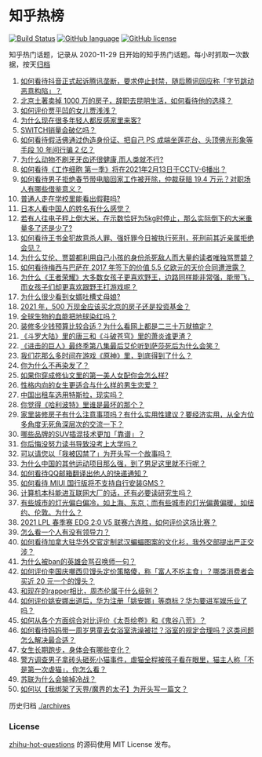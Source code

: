 # 知乎热榜
[![Build Status](https://github.com/ToWeLong/zhihu-hot-questions/workflows/CI/badge.svg)](https://github.com/ToWeLong/zhihu-hot-questions/actions)
[![GitHub language](https://img.shields.io/badge/language-golang-orange.svg)](https://golang.org/)
[![GitHub license](https://img.shields.io/github/license/ToWeLong/zhihu-hot-questions)](https://github.com/ToWeLong/zhihu-hot-questions/blob/main/LICENSE)

知乎热门话题，记录从 2020-11-29 日开始的知乎热门话题。每小时抓取一次数据，按天[归档](./archives)

<!-- BEGIN -->

1. [如何看待抖音正式起诉腾讯垄断，要求停止封禁，随后腾讯回应称「字节跳动恶意构陷」？](https://www.zhihu.com/question/442521071)
1. [北京土著卖掉 1000 万的房子，辞职去昆明生活，如何看待他的选择？](https://www.zhihu.com/question/442526187)
1. [如何评价贾平凹的女儿贾浅浅？](https://www.zhihu.com/question/442000334)
1. [为什么现在很多年轻人都反感家里来客?](https://www.zhihu.com/question/337487629)
1. [SWITCH销量会破亿吗？](https://www.zhihu.com/question/266492999)
1. [如何看待假活佛通过伪造身份证、把自己 PS 成端坐莲花台、头顶佛光形象等手段 10 年间行骗 2 亿？](https://www.zhihu.com/question/442441769)
1. [为什么动物不刷牙牙齿还很健康,而人类就不行?](https://www.zhihu.com/question/441912478)
1. [如何看待《工作细胞 第一季》将在2021年2月13日于CCTV-6播出？](https://www.zhihu.com/question/440667670)
1. [如何看待男子拒绝春节带电脑回家工作被开除，仲裁获赔 19.4 万元？对职场人有哪些借鉴意义？](https://www.zhihu.com/question/442393018)
1. [普通人走在学校里能看出假鞋吗?](https://www.zhihu.com/question/436551907)
1. [日本人看中国人的姓名有什么感觉？](https://www.zhihu.com/question/433563472)
1. [若有人往电子秤上倒大米，在示数恰好为5kg时停止，那么实际倒下的大米重量多了还是少了?](https://www.zhihu.com/question/440951244)
1. [如何看待王书金犯故意杀人罪、强奸罪今日被执行死刑，死刑前其近亲属拒绝会见？](https://www.zhihu.com/question/442446974)
1. [为什么艾伦、贾碧都利用自己小孩的身份杀死敌人而大量的读者唯独骂贾碧？](https://www.zhihu.com/question/442445064)
1. [如何看待梅西与巴萨在 2017 年签下的价值 5.5 亿欧元的天价合同遭泄露？](https://www.zhihu.com/question/442268429)
1. [为什么《王者荣耀》大多数女孩子更喜欢野王，边路同样能非常强，能带飞，而女孩子们却更喜欢跟野王打游戏呢？](https://www.zhihu.com/question/435316570)
1. [为什么很少看到女婿吐槽丈母娘?](https://www.zhihu.com/question/408049742)
1. [2021 年，500 万现金应该买北京的房子还是投资基金？](https://www.zhihu.com/question/442346847)
1. [全球生物的血能把地球染红吗？](https://www.zhihu.com/question/440344832)
1. [装修多少钱预算比较合适？为什么看网上都是二三十万就搞定？](https://www.zhihu.com/question/441287480)
1. [《斗罗大陆》里的唐三和《斗破苍穹》里的萧炎谁更渣？](https://www.zhihu.com/question/419849232)
1. [《进击的巨人》最终季第八集最后艾伦听到萨莎死后为什么会笑？](https://www.zhihu.com/question/442272077)
1. [我们花那么多时间在游戏《原神》里，到底得到了什么？](https://www.zhihu.com/question/432100286)
1. [你为什么不再染发了？](https://www.zhihu.com/question/353044186)
1. [如果你穿成修仙文里的第一美人女配你会怎么样?](https://www.zhihu.com/question/411359114)
1. [性格内向的女生更适合与什么样的男生恋爱？](https://www.zhihu.com/question/411010171)
1. [中国出租车选用特斯拉，现实吗？](https://www.zhihu.com/question/438817967)
1. [你觉得《哈利波特》里谁是最坏的那个？](https://www.zhihu.com/question/441616841)
1. [家里装修房子有什么注意事项吗？有什么实用性建议？要经济实用，从全方位多角度无死角深层次的交流一下？](https://www.zhihu.com/question/430085434)
1. [哪些品牌的SUV插混技术更加「靠谱」？](https://www.zhihu.com/question/442483884)
1. [你后悔没努力读书导致没考上大学吗？](https://www.zhihu.com/question/441208345)
1. [可以请您以「我被囚禁了」为开头写一个故事吗？](https://www.zhihu.com/question/399229535)
1. [为什么中国的其他运动项目那么强，到了男足这里就不行呢？](https://www.zhihu.com/question/414037344)
1. [如何看待QQ邮箱翻译出他人的快递通知？](https://www.zhihu.com/question/441673950)
1. [如何看待 MIUI 国行版将不支持自行安装GMS？](https://www.zhihu.com/question/442452833)
1. [计算机本科能进互联网大厂的话，还有必要读研究生吗？](https://www.zhihu.com/question/442190265)
1. [有些城市的灯光偏白偏冷，如上海、东京；而有些城市的灯光偏黄偏暖，如纽约、伦敦。为什么？](https://www.zhihu.com/question/441971760)
1. [2021 LPL 春季赛 EDG 2:0 V5 联赛六连胜，如何评价这场比赛？](https://www.zhihu.com/question/442530670)
1. [怎么看一个人有没有领导力？](https://www.zhihu.com/question/430981016)
1. [如何看待加拿大驻华外交官定制武汉蝙蝠图案的文化衫，我外交部提出严正交涉？](https://www.zhihu.com/question/442335099)
1. [为什么被ban的英雄会骂召唤师一句？](https://www.zhihu.com/question/435413809)
1. [如何评价李国庆嘲西贝馒头定价策略傻，称「富人不吃主食」？哪类消费者会买近 20 元一个的馒头？](https://www.zhihu.com/question/442312222)
1. [和现在的rapper相比，周杰伦属于什么级别？](https://www.zhihu.com/question/323344003)
1. [如何评价姚安娜出道后，华为注册「姚安娜」等商标？华为要进军娱乐业了吗？](https://www.zhihu.com/question/442450981)
1. [如何从各个方面综合对比评价《太吾绘卷》和《鬼谷八荒》？](https://www.zhihu.com/question/442111017)
1. [如何看待妈妈带一周岁男童去女浴室洗澡被拦？浴室的规定合理吗？这类问题怎么解决最合适？](https://www.zhihu.com/question/442189179)
1. [女生长期跑步，身体会有哪些变化？](https://www.zhihu.com/question/437451880)
1. [警方调查男子拿砖头砸死小猫事件，虐猫全程被孩子看在眼里，猫主人称「不是第一次虐猫」，你怎么看？](https://www.zhihu.com/question/442450959)
1. [苏联为什么会输掉冷战？](https://www.zhihu.com/question/434205449)
1. [如何以【我绑架了天界/魔界的太子】为开头写一篇文？](https://www.zhihu.com/question/440933441)

<!-- END -->

历史归档 [./archives](./archives)


### License
[zhihu-hot-questions](https://github.com/towelong/zhihu-hot-questions) 的源码使用 MIT License 发布。